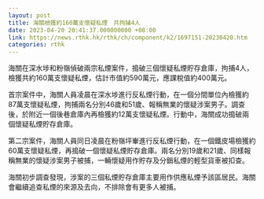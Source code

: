 ```yaml
---
layout: post
title: 海關檢獲約160萬支懷疑私煙　共拘捕4人
date: 2023-04-20 20:41:37.000000000 +08:00
link: https://news.rthk.hk/rthk/ch/component/k2/1697151-20230420.htm
categories: rthk
---
```


海關在深水埗和粉嶺偵破兩宗私煙案件，搗破三個懷疑私煙貯存倉庫，拘捕4人，檢獲共約160萬支懷疑私煙，估計市值約590萬元，應課稅值約400萬元。

首宗案件中，海關人員凌晨在深水埗進行反私煙行動，在一個分間單位內檢獲約87萬支懷疑私煙，拘捕兩名分別46歲和51歲、報稱無業的懷疑涉案男子。調查後，於附近一個後巷倉庫內再檢獲約12萬支懷疑私煙。行動中，海關成功搗破兩個懷疑私煙貯存倉庫。

第二宗案件，海關人員同日凌晨在粉嶺坪輋進行反私煙行動，在一個鐵皮場檢獲約60萬支懷疑私煙，再搗破一個懷疑私煙貯存倉庫。兩名分別19歲和21歲、同樣報稱無業的懷疑涉案男子被捕，一輛懷疑用作貯存及分銷私煙的輕型貨車被扣查。

海關初步調查發現，涉案的三個私煙貯存倉庫主要用作供應私煙予該區居民。海關會繼續追查私煙的來源及去向，不排除會有更多人被捕。
